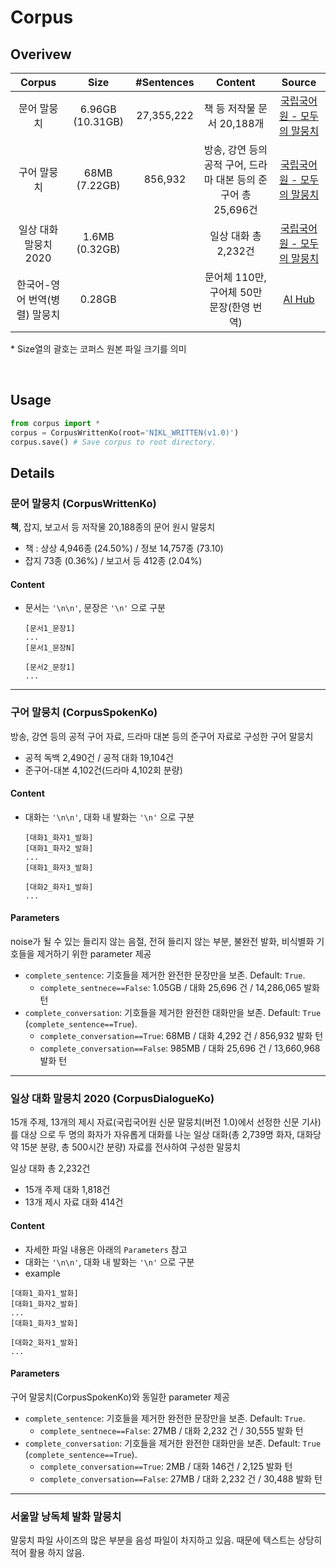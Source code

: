 # Corpus

## Overivew
|Corpus|Size|#Sentences|Content|Source|
|:-:|:-:|:-:|:-:|:-:|
|문어 말뭉치|6.96GB (10.31GB)|27,355,222|책 등 저작물 문서 20,188개|[국립국어원 - 모두의 말뭉치](https://corpus.korean.go.kr/main.do)|
|구어 말뭉치|68MB (7.22GB)|856,932|방송, 강연 등의 공적 구어, 드라마 대본 등의 준구어 총 25,696건|[국립국어원 - 모두의 말뭉치](https://corpus.korean.go.kr/main.do)|
|일상 대화 말뭉치 2020|1.6MB (0.32GB)||일상 대화 총 2,232건|[국립국어원 - 모두의 말뭉치](https://corpus.korean.go.kr/main.do)|
|한국어-영어 번역(병렬) 말뭉치|0.28GB||문어체 110만, 구어체 50만 문장(한영 번역)|[AI Hub](https://aihub.or.kr/aidata/87)|

\* Size열의 괄호는 코퍼스 원본 파일 크기를 의미

<br>

## Usage
```python
from corpus import *
corpus = CorpusWrittenKo(root='NIKL_WRITTEN(v1.0)')
corpus.save() # Save corpus to root directory.
```

## Details
### 문어 말뭉치 (CorpusWrittenKo)
**책**, 잡지, 보고서 등 저작물 20,188종의 문어 원시 말뭉치
- 책 : 상상 4,946종 (24.50%) / 정보 14,757종 (73.10)
- 잡지 73종 (0.36%) / 보고서 등 412종 (2.04%)

#### Content
- 문서는 `'\n\n'`, 문장은 `'\n'` 으로 구분
    ```
    [문서1_문장1]
    ...
    [문서1_문장N]
    
    [문서2_문장1]
    ...
    ```


<hr>


### 구어 말뭉치 (CorpusSpokenKo)
방송, 강연 등의 공적 구어 자료, 드라마 대본 등의 준구어 자료로 구성한 구어 말뭉치
- 공적 독백 2,490건 / 공적 대화 19,104건
- 준구어-대본 4,102건(드라마 4,102회 분량)

#### Content
- 대화는 `'\n\n'`, 대화 내 발화는 `'\n'` 으로 구분
    ```
    [대화1_화자1_발화]
    [대화1_화자2_발화]
    ...
    [대화1_화자3_발화]

    [대화2_화자1_발화]
    ...
    ```

#### Parameters
noise가 될 수 있는 들리지 않는 음절, 전혀 들리지 않는 부분, ­불완전 발화, 비식별화 기호들을 제거하기 위한 parameter 제공

- `complete_sentence`: 기호들을 제거한 완전한 문장만을 보존. Default: `True`.
    - `complete_sentnece==False`: 1.05GB / 대화 25,696 건 / 14,286,065 발화 턴 
- `complete_conversation`: 기호들을 제거한 완전한 대화만을 보존. Default: `True` (`complete_sentence==True`).
    - `complete_conversation==True`: 68MB / 대화 4,292 건 / 856,932 발화 턴
    - `complete_conversation==False`: 985MB / 대화 25,696 건 / 13,660,968 발화 턴


<hr>


### 일상 대화 말뭉치 2020 (CorpusDialogueKo)
15개 주제, 13개의 제시 자료(국립국어원 신문 말뭉치(버전 1.0)에서 선정한 신문 기사)를 대상
으로 두 명의 화자가 자유롭게 대화를 나눈 일상 대화(총 2,739명 화자, 대화당 약 15분 분량,
총 500시간 분량) 자료를 전사하여 구성한 말뭉치

일상 대화 총 2,232건
- 15개 주제 대화 1,818건
- 13개 제시 자료 대화 414건

#### Content
- 자세한 파일 내용은 아래의 `Parameters` 참고
- 대화는 `'\n\n'`, 대화 내 발화는 `'\n'` 으로 구분
- example
```
[대화1_화자1_발화]
[대화1_화자2_발화]
...
[대화1_화자3_발화]

[대화2_화자1_발화]
...
```

#### Parameters
구어 말뭉치(CorpusSpokenKo)와 동일한 parameter 제공
- `complete_sentence`: 기호들을 제거한 완전한 문장만을 보존. Default: `True`.
    - `complete_sentnece==False`: 27MB / 대화 2,232 건 / 30,555 발화 턴 
- `complete_conversation`: 기호들을 제거한 완전한 대화만을 보존. Default: `True` (`complete_sentence==True`).
    - `complete_conversation==True`: 2MB / 대화 146건 / 2,125 발화 턴
    - `complete_conversation==False`: 27MB / 대화 2,232 건 / 30,488 발화 턴

<hr>

### 서울말 낭독체 발화 말뭉치
말뭉치 파일 사이즈의 많은 부분을 음성 파일이 차지하고 있음. 때문에 텍스트는 상당히 적어 활용 하지 않음.